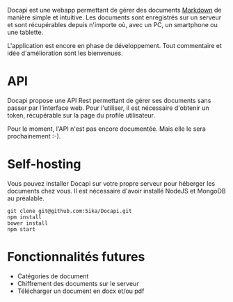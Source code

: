 Docapi est une webapp permettant de gérer des documents [Markdown](https://fr.wikipedia.org/wiki/Markdown) de manière simple et intuitive.
Les documents sont enregistrés sur un serveur et sont récupérables depuis n'importe où, avec un PC, un smartphone ou une tablette.

L'application est encore en phase de développement. Tout commentaire et idée d'amélioration sont les bienvenues.

# API
Docapi propose une API Rest permettant de gérer ses documents sans passer par l'interface web.
Pour l'utiliser, il est nécessaire d'obtenir un token, récupérable sur la page du profile utilisateur.

Pour le moment, l'API n'est pas encore documentée. Mais elle le sera prochainement :-).

# Self-hosting
Vous pouvez installer Docapi sur votre propre serveur pour héberger les documents chez vous.
Il est nécessaire d'avoir installé NodeJS et MongoDB au préalable.

```{.bash}
git clone git@github.com:5ika/Docapi.git
npm install
bower install
npm start
```

# Fonctionnalités futures

- Catégories de document
- Chiffrement des documents sur le serveur
- Télécharger un document en docx et/ou pdf
